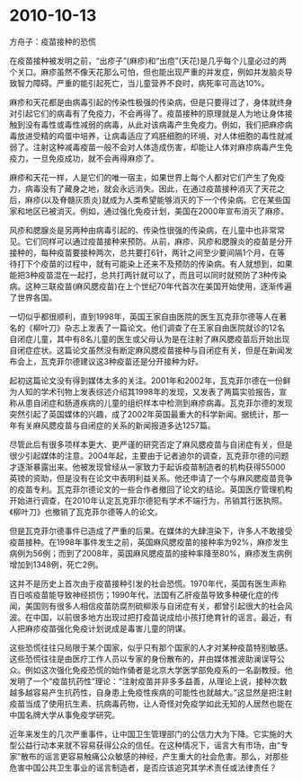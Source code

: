 # 2010-10-13

方舟子：疫苗接种的恐慌

在疫苗接种被发明之前，“出疹子”(麻疹)和“出痘”(天花)是几乎每个儿童必过的两个关口。麻疹虽然不像天花那么可怕，但也能出现严重的并发症，例如并发脑炎导致智力障碍。严重的能引起死亡，当儿童营养不良时，病死率可高达10%。

麻疹和天花都是由病毒引起的传染性极强的传染病，但是只要得过了，身体就终身对引起它们的病毒有了免疫力，不会再得了。疫苗接种的原理就是人为地让身体接触到没有毒性或毒性减弱的病毒，从此对该病毒产生免疫力。例如，我们把麻疹病毒放进受精的鸡蛋中培养，让病毒适应了鸡胚细胞的环境，对人体细胞的毒性就减弱了。注射这种减毒疫苗一般不会对人体造成伤害，却能让人体对麻疹病毒产生免疫力，一旦免疫成功，就不会再得麻疹了。

麻疹和天花一样，人是它们的唯一宿主，如果世界上每个人都对它们产生了免疫力，病毒没有了藏身之地，就会永远消失。因此，在通过疫苗接种消灭了天花之后，麻疹(以及脊髓灰质炎)就成为人类希望能够消灭的下一个传染病。它在某些国家和地区已被消灭。例如，通过强化免疫计划，美国在2000年宣布消灭了麻疹。

风疹和腮腺炎是另两种由病毒引起的、传染性很强的传染病，在儿童中也非常常见。它们同样可以通过疫苗接种来预防。从前，麻疹、风疹和腮腺炎的疫苗是分开接种的，每种疫苗要接种两次，总共要打6针，两针之间至少要间隔1个月，在等待打下个疫苗的过程中，就有可能染上还来不及预防的传染病。有人就想到，如果能把3种疫苗混在一起打，总共打两针就可以了，而且可以同时就预防了3种传染病。这种三联疫苗(麻风腮疫苗)在上个世纪70年代首次在美国开始使用，逐渐传遍了世界各国。

一切似乎都很顺利，直到1998年，英国王家自由医院的医生瓦克菲尔德等人在著名的《柳叶刀》杂志上发表了一篇论文。他们调查了在王家自由医院就诊的12名自闭症儿童，其中有8名儿童的医生或父母认为是在注射了麻风腮疫苗后开始出现自闭症症状。这篇论文虽然没有断定麻风腮疫苗接种与自闭症有关，但是在新闻发布会上，瓦克菲尔德建议这3种疫苗还是分开接种为好。

起初这篇论文没有得到媒体太多的关注。2001年和2002年，瓦克菲尔德在一份鲜为人知的学术刊物上发表综述介绍其1998年的发现，又发表了两篇实验报告，宣称从患自闭症和肠道疾病的儿童的组织样本中检测到麻疹病毒。瓦克菲尔德的发现突然引起了英国媒体的兴趣，成了2002年英国最重大的科学新闻。据统计，那一年有关麻风腮疫苗与自闭症的关系的新闻报道多达1257篇。

尽管此后有很多项样本更大、更严谨的研究否定了麻风腮疫苗与自闭症有关，但是很少引起媒体的注意。2004年起，主要由于记者迪尔的调查，瓦克菲尔德的问题才逐渐暴露出来。他被发现曾经从一家致力于起诉疫苗制造者的机构获得55000英镑的资助，但是没有在论文中表明利益关系。他还申请了一个与麻风腮疫苗竞争的疫苗专利。瓦克菲尔德论文的一些合作者撤回了论文的结论。英国医疗管理机构开始进行调查，在2010年认定瓦克菲尔德犯有学术不端行为，吊销其行医执照。《柳叶刀》也撤销了瓦克菲尔德等人的论文。

但是瓦克菲尔德事件已造成了严重的后果。在媒体的大肆渲染下，许多人不敢接受疫苗接种。在1998年事件发生之前，英国麻风腮疫苗的接种率为92%，麻疹发生病例为56例；而到了2008年，英国麻风腮疫苗的接种率降至80%，麻疹发生病例增加到1348例，死亡2例。

这并不是历史上首次由于疫苗接种引发的社会恐慌。1970年代，英国有医生声称百日咳疫苗能导致神经损伤；1990年代，法国有乙肝疫苗导致多种硬化症的传闻，美国则有很多人相信疫苗防腐剂硫柳汞与自闭症有关，都曾引起很大的社会风波。在中国，以前很多地方出现过把打疫苗说成给小孩打绝育针的谣言。最近，有人把麻疹疫苗强化免疫计划说成是毒害儿童的阴谋。

这些恐慌往往只局限于某个国家，似乎只有那个国家的人才对某种疫苗特别敏感。这些恐慌往往是由医疗工作人员以专家的身份散布的，并由媒体推波助澜误导公众。例如这次强化免疫恐慌的始作俑者是北京大学医学部免疫系的一名副教授。他发明了一个“疫苗抗药性”理论：“注射疫苗并非多多益善，从理论上说，接种次数越多越容易产生抗药性，自身患上免疫性疾病的可能性也就越大。”这显然是把注射疫苗当成了使用抗生素、抗病毒药物，让人奇怪对免疫学如此无知的人居然也能在中国名牌大学从事免疫学研究。

近年来发生的几次严重事件，让中国卫生管理部门的公信力大为下降。它实施的大型公益行动本来就不容易获得公众的信任。在这种情况下，谣言大有市场，由“专家”散布的谣言更容易触痛公众敏感的神经，产生重大的社会危害。那么，对那些危害中国公共卫生事业的谣言制造者，是否应该追究其学术责任或法律责任？
